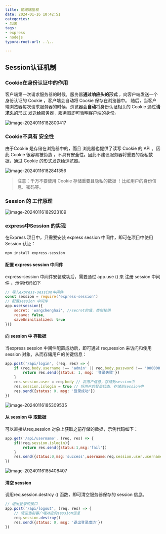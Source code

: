 ```yaml
---
title: 前段端鉴权
date: 2024-01-16 10:42:51
categories:
- 后端
tags:
- express
- nodejs
typora-root-url: ..\..

---
```


## Session认证机制


### Cookie在身份认证中的作用
客户端第一次请求服务器的时候，服务器**通过响应头的形式** ，向客户端发送一个身份认证的 Cookie ，客户端会自动将 Cookie 保存在浏览器中。
随后，当客户端浏览器每次请求服务器的时候，浏览器会**自动**将身份认证相关的 Cookie 通过**请求头**的形式 发送给服务器，服务器即可验明客户端的身份。

![image-20240116182800417](/image/express/image-20240116182800417.png)

### Cookie不具有 安全性
由于Cookie 是存储在浏览器中的，而且 浏览器也提供了读写 Cookie 的 API ，因此 Cookie 很容易被伪造 ，不具有安全性。因此不建议服务器将重要的隐私数据，通过 Cookie 的形式发送给浏览器。

![image-20240116182841356](/image/express/image-20240116182841356.png)

>注意：千万不要使用 Cookie 存储重要且隐私的数据 ！比如用户的身份信息、密码等。

### Session 的 工作原理

![image-20240116182923109](/image/express/image-20240116182923109.png)

### express中Session 的实现

在Express 项目中，只需要安装 express session 中间件，即可在项目中使用 Session 认证：

```shell
npm install express-session
```

#### 配置 express session 中间件

express-session 中间件安装成功后，需要通过 app.use () 来 注册 session 中间件 ，示例代码如下

```js
// 导入express-session中间件
const session = require('express-session')
// 配置session 中间件
app.use(session({
    secret: 'wangchenghai', //secret的值，类似秘钥
    resave: false,
    saveUninitialized: true
}))
```

#### 向 session 中 存数据

当express session 中间件配置成功后，即可通过 req.session 来访问和使用 session 对象，从而存储用户的关键信息：

```js
app.post('/api/login', (req, res) => {
    if (req.body.username !== 'admin' || req.body.password !== '000000') {
        return res.send({status: 1, msg: '登录失败'})
    }
    res.session.user = req.body // 将用户信息，存储到session中
    res.session.islogin = true // 将用户的登录状态，存储到session中
    res.send({status: 0, msg: '登录成功'})
})
```

![image-20240116185309535](/image/express/image-20240116185309535.png)

#### 从 session 中 取数据

可以直接从req.session 对象上获取之前存储的数据，示例代码如下：

```js
app.get('/api/username', (req, res) => {
    if(!req.session.islogin){
        return res.send({status:1,msg:'fail'})
    }
    res.send({status:0,msg:'success',username:req.session.user.username})
})
```

![image-20240116185408407](/image/express/image-20240116185408407.png)

#### 清空 session

调用req.session.destroy () 函数，即可清空服务器保存的 session 信息。

```js
// 退出登录的接口
app.post('/api/logout', (req, res) => {
    // 清空当前客户端对应的session信息
    req.session.destroy()
    res.send({status: 0, msg: '退出登录成功'})
})
```

